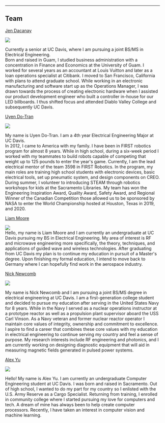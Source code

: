 ___
## Team

[Jen Dacanay](Jen.md)<br/>

![](images/JenBioPic.png)

Currently a senior at UC Davis, where I am pursuing a joint BS/MS in Electrical Engineering.  
Born and raised in Guam, I studied business administration with a concentration in Finance and Economics at the University of Guam. I worked for several years as an accountant at Louis Vuitton and later as a loan operations specialist at Citibank. I moved to San Francisco, California with plans to attend graduate school. While working in an electronic manufacturing and software start up as the Operations Manager, I was drawn towards the process of creating electronic hardware when I assisted our product development engineer who built a controller in-house for our LED billboards. I thus shifted focus and attended Diablo Valley College and subsequently UC Davis. 

[Uyen Do-Tran](Uyen.md)<br/>

![](images/UyenBioPic.png)

My name is Uyen Do-Tran. I am a 4th year Electrical Engineering Major at UC Davis.  
In 2012, I came to America with my family. I have been in FIRST robotics program for almost 8 years. While in high school, during a six-week period I worked with my teammates to build robots capable of competing that weight up to 125 pounds to enter the year's game. Currently, I am the lead electrical mentor of the team 3598 in FIRST Robotics. In the program, my main roles are training high school students with electronic devices, basic electrical tools, set up pneumatic system, and design components on CREO. During summer, I volunteer to introducing STEAM through robotics workshops for kids at the Sacramento Libraries. My team has won the Engineering Inspiration Award, Quality Award, Safety Award, and  Regional Winner of the Canadian Competition those allowed us to be sponsored by NASA to enter the World Championship hosted at Houston, Texas in 2019, and 2020.  

[Liam Moore](Liam.md)<br/>

![](images/LiamBioPic.jpeg)<br/>
Hello, my name is Liam Moore and I am currently an undergraduate at UC Davis pursuing my BS in Electrical Engineering. My area of interest is RF and microwave engineering more specifically, the theory, techniques, and applications of guided wave and wireless technologies. After graduating from UC Davis my plan is to continue my education in pursuit of a Master's degree. Upon finishing my formal education, I intend to move back to Germany where I can hopefully find work in the aerospace industry. 

[Nick Newcomb](Nick.md)<br/>

![](images/NickBioPic.jpg)

My name is Nick Newcomb and I am pursuing a joint BS/MS degree in electrical engineering at UC Davis. I am a first-generation college student and decided to pursue my education after serving in the United States Navy for 8 years. While in the Navy I served as a nuclear operations instructor at a prototype reactor as well as a propulsion plant supervisor aboard the USS Carl Vinson. As a Navy veteran and former nuclear reactor operator I maintain core values of integrity, ownership and commitment to excellence. I aspire to find a career that combines these core values with my education in electrical engineering to continue serving my country and feel a sense of purpose. My research interests include RF engineering and photonics, and I am currently working on designing diagnostic equipment that will aid in measuring magnetic fields generated in pulsed power systems. 

[Alex Yu](Alex.md)<br/>

![](images/AlexBioPic.jpg)

Hello! My name is Alex Yu. I am currently an undergraduate Computer Engineering student at UC Davis. I was born and raised in Sacramento. Out of high school, I wanted to do my part for my country so I enlisted with the U.S. Army Reserve as a Cargo Specialist. Returning from training, I enrolled in community college where I started pursuing my love for computers and tech. A dream of mine has always been to help create computer processors. Recently, I have taken an interest in computer vision and machine learning. 


